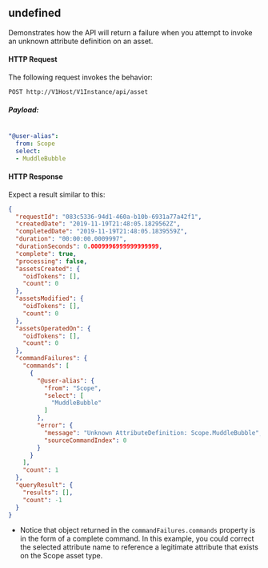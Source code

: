 ## undefined

Demonstrates how the API will return a failure when you attempt to invoke an unknown attribute definition on an asset.




#### HTTP Request 

The following request invokes the behavior:

`POST http://V1Host/V1Instance/api/asset`

##### Payload:
```yaml

"@user-alias":
  from: Scope
  select:
  - MuddleBubble

```

#### HTTP Response 

Expect a result similar to this:

```json
{
  "requestId": "083c5336-94d1-460a-b10b-6931a77a42f1",
  "createdDate": "2019-11-19T21:48:05.1829562Z",
  "completedDate": "2019-11-19T21:48:05.1839559Z",
  "duration": "00:00:00.0009997",
  "durationSeconds": 0.0009996999999999999,
  "complete": true,
  "processing": false,
  "assetsCreated": {
    "oidTokens": [],
    "count": 0
  },
  "assetsModified": {
    "oidTokens": [],
    "count": 0
  },
  "assetsOperatedOn": {
    "oidTokens": [],
    "count": 0
  },
  "commandFailures": {
    "commands": [
      {
        "@user-alias": {
          "from": "Scope",
          "select": [
            "MuddleBubble"
          ]
        },
        "error": {
          "message": "Unknown AttributeDefinition: Scope.MuddleBubble",
          "sourceCommandIndex": 0
        }
      }
    ],
    "count": 1
  },
  "queryResult": {
    "results": [],
    "count": -1
  }
}
```

* Notice that object returned in the `commandFailures.commands` property is in the form of a complete command. In this example, you could correct the selected attribute name to reference a legitimate attribute that exists on the Scope asset type.

